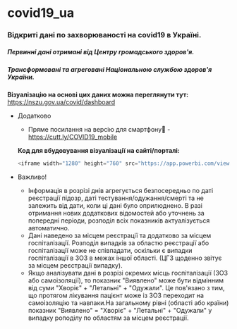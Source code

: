 # covid19_ua

### Відкриті дані по захворюваності на covid19  в Україні.

##### Первинні дані отримані від Центру громадського здоров'я. 
##### Трансформовані та агреговані Національною службою здоров'я України.

**Візуалізацію на основі цих даних можна переглянути тут:** https://nszu.gov.ua/covid/dashboard
* Додатково
  * Пряме посилання на  версію для смартфону📱 - https://cutt.ly/COVID19_mobile
  
  **Код для вбудовування візуалізації на сайті/порталі:**
  ```javascript
  <iframe width="1280" height="760" src="https://app.powerbi.com/view?r=eyJrIjoiN2M1MTY1MDktZTY5Mi00OTE0LWFiMDAtMjM4NTY0YWU2MmI3IiwidCI6IjI4OGJmYmNmLTVhYjItNDk2MS04YTM5LTg2MDYxYWFhY2Q4NiIsImMiOjl9&amp;fbclid=IwAR3vOXvEK0l3SaGSAxZGgNyc4cNSi17wegJwcFX4oPefbVgUR16RsWDxGjg" frameborder="0" allowfullscreen="true"></iframe>


* Важливо! 
  * Інформація в розрізі днів агрегується безпосередньо по даті реєстрації підозр, даті  тестування/одужання/смерті та не  залежить від дати, коли ці дані було оприлюднено. В разі отримання нових додаткових відомостей або уточнень за попередні періоди, розподіл всіх показників актуалізується автоматично.
  * Дані наведено за місцем реєстрації та додатково за місцем госпіталізації. Розподіл випадків за областю реєстрації або госпіталізації може не співпадати, оскільки є випадки госпіталізації в ЗОЗ в межах іншої області. (ЦГЗ щоденно звітує за місцем реєстрації випадку).
  * Якщо аналізувати дані в розрізі окремих місць госпіталізації (ЗОЗ або самоізоляції), то показник "Виявлено" може бути відмінним від суми "Хворіє" + "Летальні" + "Одужали". Це пов'язано з тим, що протягом лікування пацієнт може із ЗОЗ переходит на самоізоляцію та навпаки.На загальному рівні (області або країни) показник "Виявлено" = "Хворіє" + "Летальні" + "Одужали" у випадку роподілу по областям  за місцем реєстрації.
